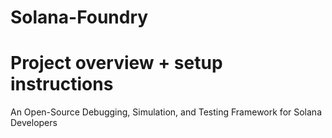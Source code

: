 # Solana-Foundry
  # Project overview + setup instructions
An Open-Source Debugging, Simulation, and Testing Framework for Solana Developers
